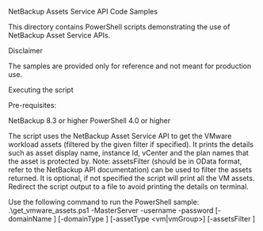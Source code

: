 NetBackup Assets Service API Code Samples

This directory contains PowerShell scripts demonstrating the use of NetBackup Asset Service APIs.

Disclaimer

The samples are provided only for reference and not meant for production use.

Executing the script

Pre-requisites:

NetBackup 8.3 or higher
PowerShell 4.0 or higher

The script uses the NetBackup Asset Service API to get the VMware workload assets (filtered by the given filter if specified). 
It prints the details such as asset display name, instance Id, vCenter and the plan names that the asset is protected by. 
Note: assetsFilter (should be in OData format, refer to the NetBackup API documentation) can be used to filter the assets returned. 
It is optional, if not specified the script will print all the VM assets. Redirect the script output to a file to avoid printing the details on terminal.

Use the following command to run the PowerShell sample:
.\get_vmware_assets.ps1 -MasterServer <masterServer> -username <username> -password <password> [-domainName <domainName>] [-domainType <domainType>] [-assetType <vm|vmGroup>] [-assetsFilter <filter>]

